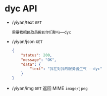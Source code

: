 # dyc API

- /yiyan/text `GET`
  ```plaintext
  需要我把民政局搬到你们那吗——dyc
  ```
- /yiyan/json `GET`
  ```json
  {
      "status": 200,
      "message": "OK",
      "data": {
          "text": "我在对我的服务器生气 ——dyc"
      }
  }
  ```
- /yiyan/img `GET`
  返回 MIME `image/jpeg`
